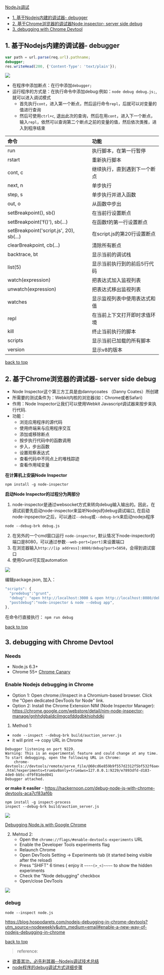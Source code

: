 [NodeJs调试](#top)

- [1. 基于Nodejs内建的调试器- debugger](#debugger)
- [2. 基于Chrome浏览器的调试器Node inspector- server side debug](#基于Chrome浏览器的调试器)
- [3. debugging with Chrome Devtool](#Devtool)

<h2 id="debugger">1. 基于Nodejs内建的调试器- debugger</h2>

```JavaScript
var path = url.parse(req.url).pathname;
debugger;
res.writeHead(200, {'Content-Type': 'text/plain'});
```

![](https://i.imgur.com/HVNwuhk.png)

- 在程序中添加断点：在行中添加`debugger;`
- 运行程序的方式是：在执行命令中添加debug:例如：`node debug debug.js;`, 就可以进入调试模式
	- 首先执行`cont`，进入第一个断点，然后运行命令`repl`，后就可以对变量的值进行查询
	- 然后可使用`ctrl+c`, 退出此次的查询，然后在用`cont`，进入下一个断点，输入`repl`，依然可以查询第二个断点之前的变量的值，然后依次类推，进入到程序结束

| 命令 | 功能 |
| :------------- | :------------- |
| run |执行脚本，在第一行暂停 |
|rstart   |重新执行脚本   |
|cont, c   |继续执行，直到遇到下一个断点   |
|next, n   |单步执行   |
|step, s   |单步执行并进入函数   |
|out, o   | 从函数中步出  |
|setBreakpoint(), sb()   |在当前行设置断点   |
|setBreakpoint('f()'), sb(...)   |在函数f的第一行设置断点   |
|setBreakpoint('script.js', 20), sb(...)   |在script.js的第20行设置断点   |
|clearBreakpoint, cb(...)   |清除所有断点   |
|backtrace, bt   |显示当前的调试栈   |
|list(5)   |显示当前执行到的前后5行代码   |
|watch(expression)   |把表达式加入监视列表   |
|unwatch(expression)   |把表达式移出监视列表   |
|watches   |显示监视列表中使用表达式和值   |
|repl   |在当前上下文打开即时求值环境   |
|kill   |终止当前执行的脚本   |
|scripts   |显示当前已加载的所有脚本   |
|version   |显示v8的版本   |

[back to top](#top)

<h2 id="基于Chrome浏览器的调试器">2. 基于Chrome浏览器的调试器- server side debug</h2>

- Node Inspector这个第三方工具是由dannycoates （Danny Coates）所创建
- 所需要的测试条件为：Webkit内核的浏览器(如：Chrome或者Safari)
- 作用：Node Inspector让我们可以使用Webkit Javascript调试器来按步来执行代码.
- 功能：
  - 浏览应用程序的源代码
  - 使用终端来与应用程序交互
  - 添加或移除断点
  - 按步执行代码中的函数调用
  - 步入，步出函数
  - 设置观察表达式
  - 查看代码中不同点上的堆栈踪迹
  - 查看作用域变量

**在计算机上安装Node Inspector**

`npm install -g node-inspector`

**启动Node Inspector的过程分为两部分**

1. node-inspector是通过websocket方式来转向debug输入输出的。因此，在调试前要先启动node-inspector来监听Nodejs的debug调试端口, 在启动node-inpspector之后，可以通过`--debug`或`--debug-brk`来启动nodejs程序

`node --debug-brk debug.js`

2. 在另外的一个cmd窗口运行 `node-inspector`, 默认情况下node-inspector的端口是8080，可以通过参数`--web-port=[port]`来设置端口
3. 在浏览器输入`http://[ip address]:8080/debug?port=5858`，会得到调试窗口
4. 使用Grunt可实现automation

![](2012011521141853.png)

编辑package.json, 加入：

```javascript
"scripts": {
  "predebug":"grunt",
  "debug": "open http://localhost:3000 & open http://localhost:8080/debug?port=5858",
  "postdebug":"node-inspector & node --debug app",
},
```

在命令行直接执行： `npm run debug`

[back to top](#top)

<h2 id="Devtool">3. debugging with Chrome Devtool</h2>

### Needs

- Node.js 6.3+
- Chrome 55+ [Chrome Canary](https://www.google.com/intl/en/chrome/browser/canary.html)

### Enable Nodejs debugging in Chrome

- Option 1: Open chrome://inspect in a Chromium-based browser. Click the "Open dedicated DevTools for Node" link.
- Option 2: Install the Chrome Extension NIM (Node Inspector Manager): https://chrome.google.com/webstore/detail/nim-node-inspector-manage/gnhhdgbaldcilmgcpfddgdbkhjohddkj

1. Method 1:

- `node --inspect --debug-brk build/auction_server.js`
- it will print -->  copy URL in Chrome

```
Debugger listening on port 9229.
Warning: This is an experimental feature and could change at any time.
To start debugging, open the following URL in Chrome:
    chrome-devtools://devtools/remote/serve_file/@60cd6e859b9f557d2312f5bf532f6aec5f284980/inspector
.html?experiments=true&v8only=true&ws=127.0.0.1:9229/e7893dfd-d183-4de0-bb5c-df9f81ded041
Debugger attached.
```

**or make it easiler** - https://hackernoon.com/debug-node-js-with-chrome-devtools-aca7cf83af6b

```
npm install -g inspect-process 
inspect --debug-brk build/auction_server.js
```

![](https://i.imgur.com/5iopeXl.png)

[Debugging Node.js with Google Chrome](https://medium.com/the-node-js-collection/debugging-node-js-with-google-chrome-4965b5f910f4)
	
2. Mehtod 2:
	- Open the `chrome://flags/#enable-devtools-experiments` URL
	- Enable the Developer Tools experiments flag
	- Relaunch Chrome
	- Open DevTools Setting -> Experiments tab (it started being visible after the reload)
	- Press "SHIFT" 6 times ( enjoy it  `~~~~(>_<)~~~~`  to show the hidden experiments
	- Check the "Node debugging" checkbox
	- Open/close DevTools

![](https://i.imgur.com/HMpw21w.png)

### debug

`node --inspect node.js`

https://blog.hospodarets.com/nodejs-debugging-in-chrome-devtools?utm_source=nodeweekly&utm_medium=email#enable-a-new-way-of-nodejs-debugging-in-chrome

[back to top](#top)

> reference: 
- [欲善其功，必先利其器--Nodejs调试技术总结](http://www.cnblogs.com/moonz-wu/archive/2012/01/15/2322120.html)
- [node程序的debug调试方式详细步骤](https://www.cnblogs.com/zhushunli/p/6278417.html)
